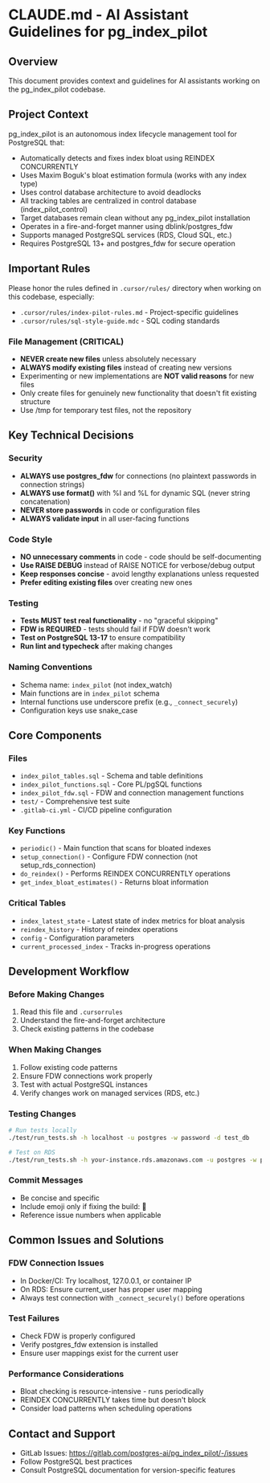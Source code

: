 # CLAUDE.md - AI Assistant Guidelines for pg_index_pilot

## Overview
This document provides context and guidelines for AI assistants working on the pg_index_pilot codebase.

## Project Context
pg_index_pilot is an autonomous index lifecycle management tool for PostgreSQL that:
- Automatically detects and fixes index bloat using REINDEX CONCURRENTLY
- Uses Maxim Boguk's bloat estimation formula (works with any index type)
- Uses control database architecture to avoid deadlocks
- All tracking tables are centralized in control database (index_pilot_control)
- Target databases remain clean without any pg_index_pilot installation
- Operates in a fire-and-forget manner using dblink/postgres_fdw
- Supports managed PostgreSQL services (RDS, Cloud SQL, etc.)
- Requires PostgreSQL 13+ and postgres_fdw for secure operation

## Important Rules
Please honor the rules defined in `.cursor/rules/` directory when working on this codebase, especially:
- `.cursor/rules/index-pilot-rules.md` - Project-specific guidelines
- `.cursor/rules/sql-style-guide.mdc` - SQL coding standards

### File Management (CRITICAL)
- **NEVER create new files** unless absolutely necessary
- **ALWAYS modify existing files** instead of creating new versions
- Experimenting or new implementations are **NOT valid reasons** for new files
- Only create files for genuinely new functionality that doesn't fit existing structure
- Use /tmp for temporary test files, not the repository
## Key Technical Decisions

### Security
- **ALWAYS use postgres_fdw** for connections (no plaintext passwords in connection strings)
- **ALWAYS use format()** with %I and %L for dynamic SQL (never string concatenation)
- **NEVER store passwords** in code or configuration files
- **ALWAYS validate input** in all user-facing functions

### Code Style
- **NO unnecessary comments** in code - code should be self-documenting
- **Use RAISE DEBUG** instead of RAISE NOTICE for verbose/debug output
- **Keep responses concise** - avoid lengthy explanations unless requested
- **Prefer editing existing files** over creating new ones

### Testing
- **Tests MUST test real functionality** - no "graceful skipping"
- **FDW is REQUIRED** - tests should fail if FDW doesn't work
- **Test on PostgreSQL 13-17** to ensure compatibility
- **Run lint and typecheck** after making changes

### Naming Conventions
- Schema name: `index_pilot` (not index_watch)
- Main functions are in `index_pilot` schema
- Internal functions use underscore prefix (e.g., `_connect_securely`)
- Configuration keys use snake_case

## Core Components

### Files
- `index_pilot_tables.sql` - Schema and table definitions
- `index_pilot_functions.sql` - Core PL/pgSQL functions
- `index_pilot_fdw.sql` - FDW and connection management functions
- `test/` - Comprehensive test suite
- `.gitlab-ci.yml` - CI/CD pipeline configuration

### Key Functions
- `periodic()` - Main function that scans for bloated indexes
- `setup_connection()` - Configure FDW connection (not setup_rds_connection)
- `do_reindex()` - Performs REINDEX CONCURRENTLY operations
- `get_index_bloat_estimates()` - Returns bloat information

### Critical Tables
- `index_latest_state` - Latest state of index metrics for bloat analysis
- `reindex_history` - History of reindex operations
- `config` - Configuration parameters
- `current_processed_index` - Tracks in-progress operations

## Development Workflow

### Before Making Changes
1. Read this file and `.cursorrules`
2. Understand the fire-and-forget architecture
3. Check existing patterns in the codebase

### When Making Changes
1. Follow existing code patterns
2. Ensure FDW connections work properly
3. Test with actual PostgreSQL instances
4. Verify changes work on managed services (RDS, etc.)

### Testing Changes
```bash
# Run tests locally
./test/run_tests.sh -h localhost -u postgres -w password -d test_db

# Test on RDS
./test/run_tests.sh -h your-instance.rds.amazonaws.com -u postgres -w password -d test_db
```

### Commit Messages
- Be concise and specific
- Include emoji only if fixing the build: 🤖
- Reference issue numbers when applicable

## Common Issues and Solutions

### FDW Connection Issues
- In Docker/CI: Try localhost, 127.0.0.1, or container IP
- On RDS: Ensure current_user has proper user mapping
- Always test connection with `_connect_securely()` before operations

### Test Failures
- Check FDW is properly configured
- Verify postgres_fdw extension is installed
- Ensure user mappings exist for the current user

### Performance Considerations
- Bloat checking is resource-intensive - runs periodically
- REINDEX CONCURRENTLY takes time but doesn't block
- Consider load patterns when scheduling operations

## Contact and Support
- GitLab Issues: https://gitlab.com/postgres-ai/pg_index_pilot/-/issues
- Follow PostgreSQL best practices
- Consult PostgreSQL documentation for version-specific features